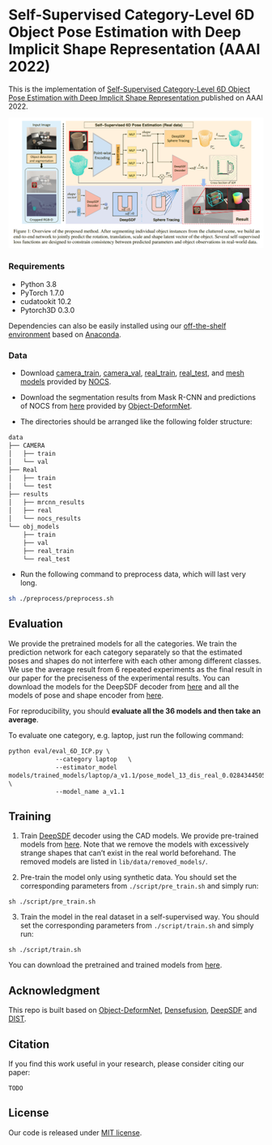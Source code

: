 # Self-Supervised Category-Level 6D Object Pose Estimation with Deep Implicit Shape Representation (AAAI 2022)
This is the implementation of  [Self-Supervised Category-Level 6D Object Pose Estimation with Deep Implicit Shape Representation ](https://www.aaai.org/AAAI22Papers/AAAI-3056.PengW.pdf) published on AAAI 2022.

![architecture](figures/figure1.png)

### Requirements
* Python 3.8
* PyTorch 1.7.0
* cudatookit 10.2
* Pytorch3D 0.3.0

Dependencies can also be easily installed using our [off-the-shelf environment](https://drive.google.com/file/d/17z1U9kP_Vu1yVpHb_JGedINDNVsQOTka/view?usp=sharing) based on [Anaconda](https://www.anaconda.com/).


### Data
- Download [camera_train](http://download.cs.stanford.edu/orion/nocs/camera_train.zip), [camera_val](http://download.cs.stanford.edu/orion/nocs/camera_val25K.zip), [real_train](http://download.cs.stanford.edu/orion/nocs/real_train.zip), [real_test](http://download.cs.stanford.edu/orion/nocs/real_test.zip), and [mesh models](http://download.cs.stanford.edu/orion/nocs/obj_models.zip) provided by [NOCS](https://github.com/hughw19/NOCS_CVPR2019).

- Download the segmentation results from Mask R-CNN and predictions of NOCS from [here](https://drive.google.com/file/d/1p72NdY4Bie_sra9U8zoUNI4fTrQZdbnc/view?usp=sharing) provided by [Object-DeformNet](https://github.com/mentian/object-deformnet).

- The directories should be arranged like the following folder structure:
```
data
├── CAMERA
│   ├── train
│   └── val
├── Real
│   ├── train
│   └── test
├── results
│   ├── mrcnn_results
│   ├── real
│   └── nocs_results
└── obj_models
    ├── train
    ├── val
    ├── real_train
    └── real_test
```

- Run the following command to preprocess data, which will last very long.

```bash
sh ./preprocess/preprocess.sh
```

## Evaluation
We provide the pretrained models for all the categories. We train the prediction network for each category separately so that the estimated poses and shapes do not interfere with each other among different classes. We use the average result from 6 repeated experiments as the final result in our paper for the preciseness of the experimental results. You can download the models for the DeepSDF decoder from [here](https://drive.google.com/file/d/17z1U9kP_Vu1yVpHb_JGedINDNVsQOTka/view?usp=sharing) and all the models of pose and shape encoder from [here](https://drive.google.com/file/d/17z1U9kP_Vu1yVpHb_JGedINDNVsQOTka/view?usp=sharing). 

For reproducibility, you should **evaluate all the 36 models and then take an average**.

To evaluate one category, e.g. laptop, just run the following command:
```
python eval/eval_6D_ICP.py \
             --category laptop   \
             --estimator_model models/trained_models/laptop/a_v1.1/pose_model_13_dis_real_0.028434450540386583.pth \
             --model_name a_v1.1
```

## Training
1. Train [DeepSDF](https://github.com/facebookresearch/DeepSDF) decoder using the CAD models. We provide pre-trained models from [here](https://drive.google.com/file/d/17z1U9kP_Vu1yVpHb_JGedINDNVsQOTka/view?usp=sharing). Note that we remove the models with excessively strange shapes that can’t exist in the real world beforehand. The removed models are listed in `lib/data/removed_models/`. 

2. Pre-train the model only using synthetic data. You should set the corresponding parameters from `./script/pre_train.sh` and simply run:
```
sh ./script/pre_train.sh
```

3. Train the model in the real dataset in a self-supervised way. You should set the corresponding parameters from `./script/train.sh` and simply run:
```
sh ./script/train.sh
```

You can download the pretrained and trained models from [here](https://drive.google.com/file/d/17z1U9kP_Vu1yVpHb_JGedINDNVsQOTka/view?usp=sharing). 

## Acknowledgment
This repo is built based on [Object-DeformNet](https://github.com/hughw19/NOCS_CVPR2019), [Densefusion](https://github.com/j96w/DenseFusion), [DeepSDF](https://github.com/facebookresearch/DeepSDF) and [DIST](https://github.com/B1ueber2y/DIST-Renderer).

## Citation
If you find this work useful in your research, please consider citing our paper:
```
TODO
```

## License
Our code is released under [MIT license](LICENSE).





